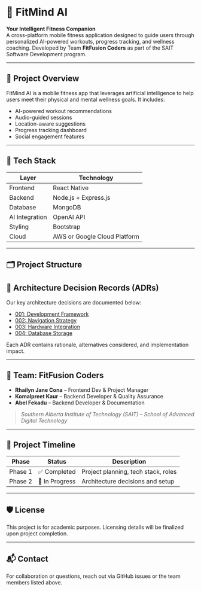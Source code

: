 # 🧠 FitMind AI

**Your Intelligent Fitness Companion**  
A cross-platform mobile fitness application designed to guide users through personalized AI-powered workouts, progress tracking, and wellness coaching. Developed by Team **FitFusion Coders** as part of the SAIT Software Development program.

---

## 🚀 Project Overview

FitMind AI is a mobile fitness app that leverages artificial intelligence to help users meet their physical and mental wellness goals. It includes:
- AI-powered workout recommendations
- Audio-guided sessions
- Location-aware suggestions
- Progress tracking dashboard
- Social engagement features

---

## 🧰 Tech Stack

| Layer         | Technology                    |
|---------------|-------------------------------|
| Frontend      | React Native                  |
| Backend       | Node.js + Express.js          |
| Database      | MongoDB                       |
| AI Integration| OpenAI API                    |
| Styling       | Bootstrap                     |
| Cloud         | AWS or Google Cloud Platform  |

---

## 🗂️ Project Structure

## 📜 Architecture Decision Records (ADRs)

Our key architecture decisions are documented below:

- [001: Development Framework](docs/adr/001-development-framework.md)
- [002: Navigation Strategy](docs/adr/002-navigation-strategy.md)
- [003: Hardware Integration](docs/adr/003-hardware-integration.md)
- [004: Database Storage](docs/adr/004-database-storage.md)

Each ADR contains rationale, alternatives considered, and implementation impact.

---

## 👥 Team: FitFusion Coders

- **Rhailyn Jane Cona** – Frontend Dev & Project Manager  
- **Komalpreet Kaur** – Backend Developer & Quality Assurance
- **Abel Fekadu** – Backend Developer & Documentation   

> *Southern Alberta Institute of Technology (SAIT) – School of Advanced Digital Technology*

---

## 📅 Project Timeline

| Phase     | Status        | Description                          |
|-----------|---------------|--------------------------------------|
| Phase 1   | ✅ Completed   | Project planning, tech stack, roles  |
| Phase 2   | 🚧 In Progress | Architecture decisions and setup     |


---

## 🛡️ License

This project is for academic purposes. Licensing details will be finalized upon project completion.

---

## 📬 Contact

For collaboration or questions, reach out via GitHub issues or the team members listed above.

